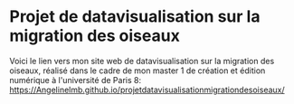 # Projet de datavisualisation sur la migration des oiseaux
Voici le lien vers mon site web de datavisualisation sur la migration des oiseaux, réalisé dans le cadre de mon master 1 de création et édition numérique à l'université de Paris 8:
https://Angelinelmb.github.io/projetdatavisualisationmigrationdesoiseaux/

